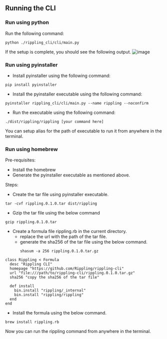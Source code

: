 ## Running the CLI

### Run using python
Run the following command:
```
python ./rippling_cli/cli/main.py
```
If the setup is complete, you should see the following output.
![image](https://github.com/Rippling/rippling-cli/assets/88705494/32909c62-f0b4-429a-b288-1b0cbe82089e)

### Run using pyinstaller
- Install pyinstaller using the following command:
```
pip install pyinstaller
```
- Install the pyinstaller executable using the following command:
```
pyinstaller rippling_cli/cli/main.py --name rippling --noconfirm
```
- Run the executable using the following command:
```
./dist/rippling/rippling [your command here]
```
You can setup alias for the path of executable to run it from anywhere in the terminal.

### Run using homebrew 

Pre-requisites:
- Install the homebrew
- Generate the pyinstaller executable as mentioned above.


Steps:
- Create the tar file using pyinstaller executable.
```
tar -cvf rippling.0.1.0.tar dist/rippling
```
- Gzip the tar file using the below command
```
gzip rippling.0.1.0.tar
```
- Create a formula file rippling.rb in the current directory.
  - replace the url with the path of the tar file.
  - generate the sha256 of the tar file using the below command.
      ```
     shasum -a 256 rippling.0.1.0.tar.gz
      ```
```angular2html
class Rippling < Formula
  desc "Rippling CLI"
  homepage "https://github.com/Rippling/rippling-cli"
  url "file:///path/to/rippling-cli/rippling.0.1.0.tar.gz"
  sha256 "copy the sha256 of the tar file"

  def install
  	bin.install "rippling/_internal"
    bin.install "rippling/rippling"
  end
end
```
- Install the formula using the below command.
```
brew install rippling.rb
```
Now you can run the rippling command from anywhere in the terminal.